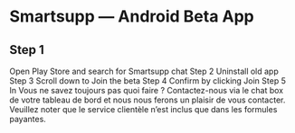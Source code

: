 # Smartsupp — Android Beta App
## Step 1
Open Play Store and search for Smartsupp chat Step 2 Uninstall old app Step 3
Scroll down to Join the beta Step 4
Confirm by clicking Join Step 5 In
Vous ne savez toujours pas quoi faire ? Contactez-nous via le chat box de votre tableau de bord et nous nous ferons un plaisir de vous contacter. Veuillez noter que le service clientèle n’est inclus que dans les formules payantes.

